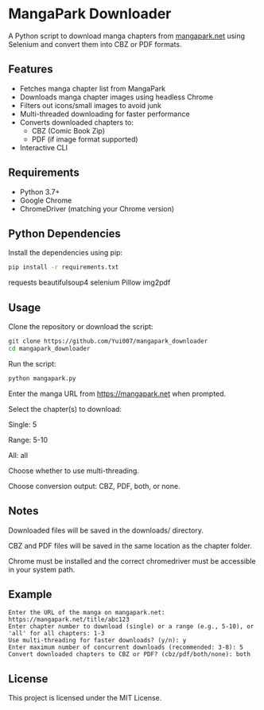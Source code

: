 # MangaPark Downloader

A Python script to download manga chapters from [mangapark.net](https://mangapark.net) using Selenium and convert them into CBZ or PDF formats.

## Features

- Fetches manga chapter list from MangaPark
- Downloads manga chapter images using headless Chrome
- Filters out icons/small images to avoid junk
- Multi-threaded downloading for faster performance
- Converts downloaded chapters to:
  - CBZ (Comic Book Zip)
  - PDF (if image format supported)
- Interactive CLI

## Requirements

- Python 3.7+
- Google Chrome
- ChromeDriver (matching your Chrome version)

## Python Dependencies

Install the dependencies using pip:

```bash
pip install -r requirements.txt
```

requests
beautifulsoup4
selenium
Pillow
img2pdf

## Usage
Clone the repository or download the script:

```bash
git clone https://github.com/Yui007/mangapark_downloader
cd mangapark_downloader
```

Run the script:

```bash
python mangapark.py
```

Enter the manga URL from https://mangapark.net when prompted.

Select the chapter(s) to download:

Single: 5

Range: 5-10

All: all

Choose whether to use multi-threading.

Choose conversion output: CBZ, PDF, both, or none.

## Notes
Downloaded files will be saved in the downloads/ directory.

CBZ and PDF files will be saved in the same location as the chapter folder.

Chrome must be installed and the correct chromedriver must be accessible in your system path.

## Example
```text
Enter the URL of the manga on mangapark.net: https://mangapark.net/title/abc123
Enter chapter number to download (single) or a range (e.g., 5-10), or 'all' for all chapters: 1-3
Use multi-threading for faster downloads? (y/n): y
Enter maximum number of concurrent downloads (recommended: 3-8): 5
Convert downloaded chapters to CBZ or PDF? (cbz/pdf/both/none): both
```

## License
This project is licensed under the MIT License.
